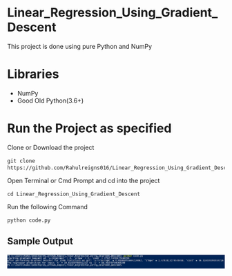 # Linear_Regression_Using_Gradient_Descent

This project is done using pure Python and NumPy

# Libraries

- NumPy
- Good Old Python(3.6+)

# Run the Project as specified

Clone or Download the project

```
git clone https://github.com/Rahulreigns016/Linear_Regression_Using_Gradient_Descent.git
```

Open Terminal or Cmd Prompt and cd into the project

```
cd Linear_Regression_Using_Gradient_Descent
```

Run the following Command

```
python code.py
```

## Sample Output

<img src="img/shot1.jpg" alt="output">
